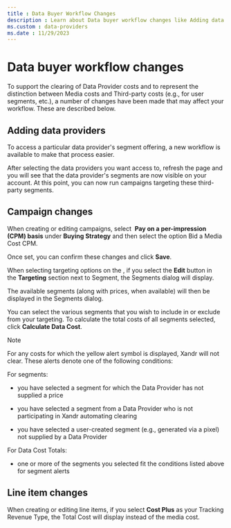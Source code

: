 ```yaml
---
title : Data Buyer Workflow Changes
description : Learn about Data buyer workflow changes like Adding data providers, Campaign changes and Line item changes in this page.   
ms.custom : data-providers
ms.date : 11/29/2023
---
```



# Data buyer workflow changes

To support the clearing of Data Provider costs and to represent the
distinction between Media costs and Third-party costs (e.g., for user
segments, etc.), a number of changes have been made that may affect your
workflow. These are described below.

## Adding data providers

To access a particular data provider's segment offering, a new workflow
is available to make that process easier.

After selecting the data providers you want access to, refresh the page
and you will see that the data provider's segments are now visible on
your account. At this point, you can now run campaigns targeting these
third-party segments.

## Campaign changes

When creating or editing campaigns, select 
**Pay on a per-impression (CPM)
basis** under **Buying Strategy** and
then select the option Bid a Media Cost CPM.

Once set, you can confirm these changes and click
**Save**. 

When selecting targeting options on the , if you
select the **Edit** button in
the **Targeting** section next to Segment,
the Segments dialog will display.

The available segments (along with prices, when available) will then be
displayed in the Segments dialog.

You can select the various segments that you wish to include in or
exclude from your targeting. To calculate the total costs of all
segments selected, click **Calculate Data
Cost**.

> [!NOTE]
> For any costs for which the yellow alert symbol is displayed, Xandr will not clear. These alerts denote one of the following conditions:
>
> For segments:
>
> - you have selected a segment for which the Data Provider has not supplied a price
>
> - you have selected a segment from a Data Provider who is not  participating in Xandr automating clearing
> - you have selected a user-created segment (e.g., generated via a pixel) not supplied by a Data Provider
> 
> For Data Cost Totals:
> - one or more of the segments you selected fit the conditions listed above for segment alerts 

## Line item changes

When creating or editing line items, if you
select **Cost Plus** as your Tracking
Revenue Type, the Total Cost will display instead of the media cost.
